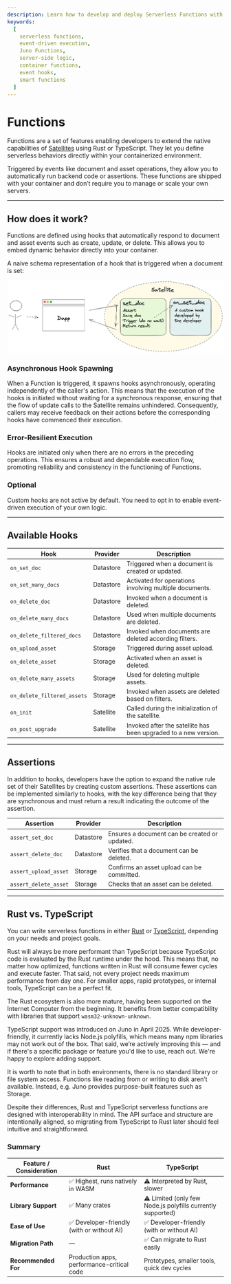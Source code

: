 ```yaml
---
description: Learn how to develop and deploy Serverless Functions with Juno using Rust or TypeScript, enabling event-driven execution without infrastructure constraints.
keywords:
  [
    serverless functions,
    event-driven execution,
    Juno Functions,
    server-side logic,
    container functions,
    event hooks,
    smart functions
  ]
---
```


# Functions

Functions are a set of features enabling developers to extend the native capabilities of [Satellites](../../terminology.md#satellite) using Rust or TypeScript. They let you define serverless behaviors directly within your containerized environment.

Triggered by events like document and asset operations, they allow you to automatically run backend code or assertions. These functions are shipped with your container and don’t require you to manage or scale your own servers.

---

## How does it work?

Functions are defined using hooks that automatically respond to document and asset events such as create, update, or delete. This allows you to embed dynamic behavior directly into your container.

A naive schema representation of a hook that is triggered when a document is set:

![Functions hooks flow](../../img/functions.png)

### Asynchronous Hook Spawning

When a Function is triggered, it spawns hooks asynchronously, operating independently of the caller's action. This means that the execution of the hooks is initiated without waiting for a synchronous response, ensuring that the flow of update calls to the Satellite remains unhindered. Consequently, callers may receive feedback on their actions before the corresponding hooks have commenced their execution.

### Error-Resilient Execution

Hooks are initiated only when there are no errors in the preceding operations. This ensures a robust and dependable execution flow, promoting reliability and consistency in the functioning of Functions.

### Optional

Custom hooks are not active by default. You need to opt in to enable event-driven execution of your own logic.

---

## Available Hooks

| Hook                        | Provider  | Description                                                     |
| --------------------------- | --------- | --------------------------------------------------------------- |
| `on_set_doc`                | Datastore | Triggered when a document is created or updated.                |
| `on_set_many_docs`          | Datastore | Activated for operations involving multiple documents.          |
| `on_delete_doc`             | Datastore | Invoked when a document is deleted.                             |
| `on_delete_many_docs`       | Datastore | Used when multiple documents are deleted.                       |
| `on_delete_filtered_docs`   | Datastore | Invoked when documents are deleted according filters.           |
| `on_upload_asset`           | Storage   | Triggered during asset upload.                                  |
| `on_delete_asset`           | Storage   | Activated when an asset is deleted.                             |
| `on_delete_many_assets`     | Storage   | Used for deleting multiple assets.                              |
| `on_delete_filtered_assets` | Storage   | Invoked when assets are deleted based on filters.               |
| `on_init`                   | Satellite | Called during the initialization of the satellite.              |
| `on_post_upgrade`           | Satellite | Invoked after the satellite has been upgraded to a new version. |

---

## Assertions

In addition to hooks, developers have the option to expand the native rule set of their Satellites by creating custom assertions. These assertions can be implemented similarly to hooks, with the key difference being that they are synchronous and must return a result indicating the outcome of the assertion.

| Assertion             | Provider  | Description                                   |
| --------------------- | --------- | --------------------------------------------- |
| `assert_set_doc`      | Datastore | Ensures a document can be created or updated. |
| `assert_delete_doc`   | Datastore | Verifies that a document can be deleted.      |
| `assert_upload_asset` | Storage   | Confirms an asset upload can be committed.    |
| `assert_delete_asset` | Storage   | Checks that an asset can be deleted.          |

---

## Rust vs. TypeScript

You can write serverless functions in either [Rust](./development/rust.mdx) or [TypeScript](./development/typescript.mdx), depending on your needs and project goals.

Rust will always be more performant than TypeScript because TypeScript code is evaluated by the Rust runtime under the hood. This means that, no matter how optimized, functions written in Rust will consume fewer cycles and execute faster. That said, not every project needs maximum performance from day one. For smaller apps, rapid prototypes, or internal tools, TypeScript can be a perfect fit.

The Rust ecosystem is also more mature, having been supported on the Internet Computer from the beginning. It benefits from better compatibility with libraries that support `wasm32-unknown-unknown`.

TypeScript support was introduced on Juno in April 2025. While developer-friendly, it currently lacks Node.js polyfills, which means many npm libraries may not work out of the box. That said, we’re actively improving this — and if there's a specific package or feature you'd like to use, reach out. We're happy to explore adding support.

It is worth to note that in both environments, there is no standard library or file system access. Functions like reading from or writing to disk aren’t available. Instead, e.g. Juno provides purpose-built features such as Storage.

Despite their differences, Rust and TypeScript serverless functions are designed with interoperability in mind. The API surface and structure are intentionally aligned, so migrating from TypeScript to Rust later should feel intuitive and straightforward.

### Summary

| Feature / Consideration | Rust                                       | TypeScript                                                  |
| ----------------------- | ------------------------------------------ | ----------------------------------------------------------- |
| **Performance**         | ✅ Highest, runs natively in WASM          | ⚠️ Interpreted by Rust, slower                              |
| **Library Support**     | ✅ Many crates                             | ⚠️ Limited (only few Node.js polyfills currently supported) |
| **Ease of Use**         | ✅ Developer-friendly (with or without AI) | ✅ Developer-friendly (with or without AI)                  |
| **Migration Path**      | —                                          | ✅ Can migrate to Rust easily                               |
| **Recommended For**     | Production apps, performance-critical code | Prototypes, smaller tools, quick dev cycles                 |
